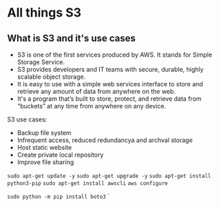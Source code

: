 # All things S3

## What is S3 and it's use cases

- S3 is one of the first services produced by AWS. It stands for Simple Storage Service.
- S3 provides developers and IT teams with secure, durable, highly scalable object storage.
- It is easy to use with a simple web services interface to store and retrieve any amount of data from anywhere on the web.
- It's a program that’s built to store, protect, and retrieve data from “buckets” at any time from anywhere on any device.

S3 use cases:

- Backup file system
- Infrequent access, reduced redundancya and archval storage
- Host static website
- Create private local repository
- Improve file sharing

`sudo apt-get update -y`
`sudo apt-get upgrade -y`
`sudo apt-get install python3-pip`
`sudo apt-get install awscli`
`aws configure`

`sudo python -m pip install boto3`
`
